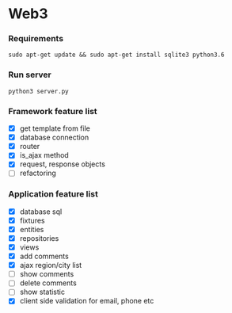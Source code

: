 # Web3

### Requirements
```
sudo apt-get update && sudo apt-get install sqlite3 python3.6
``` 

### Run server
```
python3 server.py
``` 

### Framework feature list
- [x] get template from file
- [X] database connection
- [x] router
- [x] is_ajax method
- [x] request, response objects
- [ ] refactoring

### Application feature list
- [x] database sql
- [x] fixtures
- [x] entities
- [x] repositories
- [X] views
- [x] add comments
- [X] ajax region/city list
- [ ] show comments
- [ ] delete comments
- [ ] show statistic
- [X] client side validation for email, phone etc
